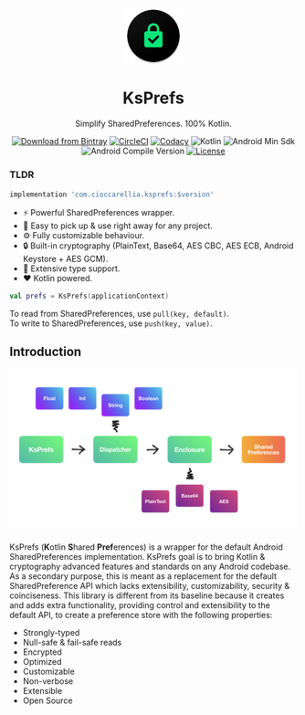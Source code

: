 <p align="center">
  <a href="https://github.com/cioccarellia/ksprefs" target="_blank"><img width="100" src="extras/ksprefs.png"></a>
</p>
<h1 align="center">KsPrefs</h1>
<p align="center">Simplify SharedPreferences. 100% Kotlin.</p>
<p align="center">
  <a tagret="_blank" href="https://bintray.com/cioccarellia/kurl/kurl/_latestVersion"><img src="https://api.bintray.com/packages/cioccarellia/maven/ksprefs/images/download.svg" alt="Download from Bintray"></a>
  <a tagret="_blank" href="https://app.circleci.com/pipelines/github/cioccarellia/ksprefs"><img src="https://circleci.com/gh/cioccarellia/ksprefs.svg?style=svg" alt="CircleCI"></a>
  <a tagret="_blank" href="https://app.codacy.com/manual/cioccarellia/ksprefs/dashboard"><img src="https://api.codacy.com/project/badge/Grade/23db3b5c2d8647af86b309dd75f7393d" alt="Codacy"></a>
  <a><img src="https://img.shields.io/badge/kotlin-1.3.72-orange.svg" alt="Kotlin"></a>
  <a><img src="https://img.shields.io/badge/min-19-00e676.svg" alt="Android Min Sdk"></a>
  <a><img src="https://img.shields.io/badge/compile-29-00e676.svg" alt="Android Compile Version"></a>
  <a href="https://github.com/cioccarellia/ksprefs/blob/master/LICENSE"><img src="https://img.shields.io/badge/license-Apache%202.0-blue.svg" alt="License"></a>
</p>

### TLDR
```gradle
implementation 'com.cioccarellia.ksprefs:$version'
```

- :zap: Powerful SharedPreferences wrapper.
- :rocket: Easy to pick up & use right away for any project.
- :gear: Fully customizable behaviour.
- :lock: Built-in cryptography (PlainText, Base64, AES CBC, AES ECB, Android Keystore + AES GCM).
- :symbols: Extensive type support.
- :heart: Kotlin powered.

```kotlin
val prefs = KsPrefs(applicationContext)
```

To read from SharedPreferences, use `pull(key, default)`.<br>
To write to SharedPreferences, use `push(key, value)`.

## Introduction
<img src="extras/light/png/scheme.png"><br><br>
KsPrefs (<b>K</b>otlin <b>S</b>hared <b>Pref</b>erences) is a wrapper for the default Android SharedPreferences implementation.
KsPrefs goal is to bring Kotlin & cryptography advanced features and standards on any Android codebase. 
As a secondary purpose, this is meant as a replacement for the default SharedPreference API which lacks extensibility, customizability, security & coinciseness.
This library is different from its baseline because it creates and adds extra functionality, providing control and extensibility to the default API, to create a preference store with the following properties:
- Strongly-typed
- Null-safe & fail-safe reads
- Encrypted
- Optimized
- Customizable
- Non-verbose
- Extensible
- Open Source
